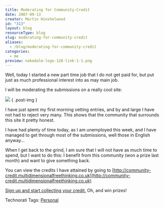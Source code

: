 ```yaml
---
title: Moderating for Community-Credit
date: 2007-09-13
creator: Martin Hinshelwood
id: "313"
layout: blog
resourceType: blog
slug: moderating-for-community-credit
aliases:
  - /blog/moderating-for-community-credit
categories:
  - me
preview: nakedalm-logo-128-link-1-1.png
---
```


Well, today I started a new part time job that I do not get paid for, but put just as much professional interest into as may main job.

I will be moderating the submissions on a really cool site:

[![](images/myComGetsCredit.gif)](http://www.community-credit.com)
{ .post-img }

I have just spent my first morning vetting entries, and by and large I have not had to reject very many. This shows that the community that surrounds this site it pretty honest.

I have had plenty of time today, as I am unemployed this week, and I have managed to get through most of the submissions, well those in English anyway...

When I get back to the grind, I am sure that I will not have as much time to spend, but I want to do this: I benefit from this community (won a prize last month) and want to give something back.

You can view the credits I have attained by going to [http://community-credit.multidimensionalfreethinking.co.uk](http://community-credit.multidimensionalfreethinking.co.uk)

[Sign up and start collecting your credit.](http://www.community-credit.com/Login/CreateMember.aspx) Oh, and win prizes!

Technorati Tags: [Personal](http://technorati.com/tags/Personal)
